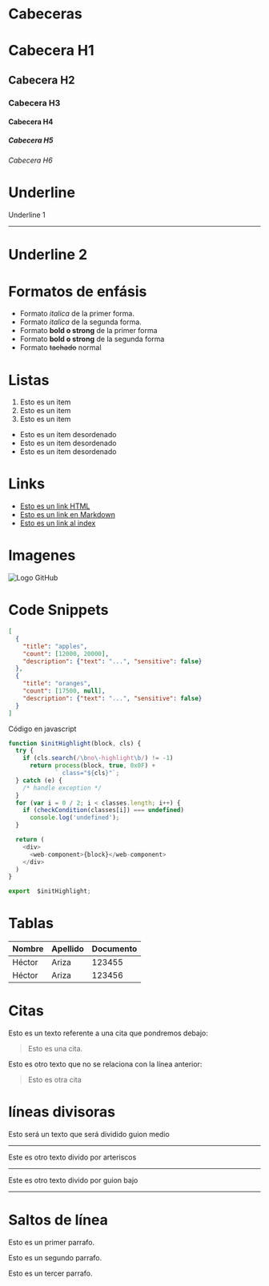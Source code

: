 # Cabeceras
# Cabecera H1
## Cabecera H2
### Cabecera H3
#### Cabecera H4
##### Cabecera H5
###### Cabecera H6

# Underline
Underline 1
*********

Underline 2
==========

# Formatos de enfásis
- Formato *italica* de la primer forma.
- Formato _italica_ de la segunda forma.
- Formato **bold o strong** de la primer forma
- Formato __bold o strong__ de la segunda forma
- Formato ~~tachado~~ normal

# Listas
1. Esto es un item
2. Esto es un item
3. Esto es un item
- Esto es un item desordenado
- Esto es un item desordenado
- Esto es un item desordenado

# Links
- <a href="https://www.google.com">Esto es un link HTML</a>
- [Esto es un link en Markdown](https://www.google.com)
- [Esto es un link al index](index.html)

# Imagenes
![Logo GitHub](https://image.flaticon.com/icons/png/512/25/25231.png)

# Code Snippets
```JSON
[
  {
    "title": "apples",
    "count": [12000, 20000],
    "description": {"text": "...", "sensitive": false}
  },
  {
    "title": "oranges",
    "count": [17500, null],
    "description": {"text": "...", "sensitive": false}
  }
]
```

Código en javascript
```JAVASCRIPT
function $initHighlight(block, cls) {
  try {
    if (cls.search(/\bno\-highlight\b/) != -1)
      return process(block, true, 0x0F) +
             ` class="${cls}"`;
  } catch (e) {
    /* handle exception */
  }
  for (var i = 0 / 2; i < classes.length; i++) {
    if (checkCondition(classes[i]) === undefined)
      console.log('undefined');
  }

  return (
    <div>
      <web-component>{block}</web-component>
    </div>
  )
}

export  $initHighlight;
```

# Tablas
| Nombre | Apellido | Documento|
| ---------| --------- | ------------|
| Héctor| Ariza | 123455|
| Héctor| Ariza | 123456|

# Citas
Esto es un texto referente a una cita que pondremos debajo:
> Esto es una cita.

Esto es otro texto que no se relaciona con la línea anterior:
> Esto es otra cita


# líneas divisoras
Esto será un texto que será dividido guion medio

---
Este es otro texto divido por arteriscos

***

Este es otro texto divido por guion bajo
___

# Saltos de línea
Esto es un primer parrafo.

Esto es un segundo parrafo.

Esto es un tercer parrafo.